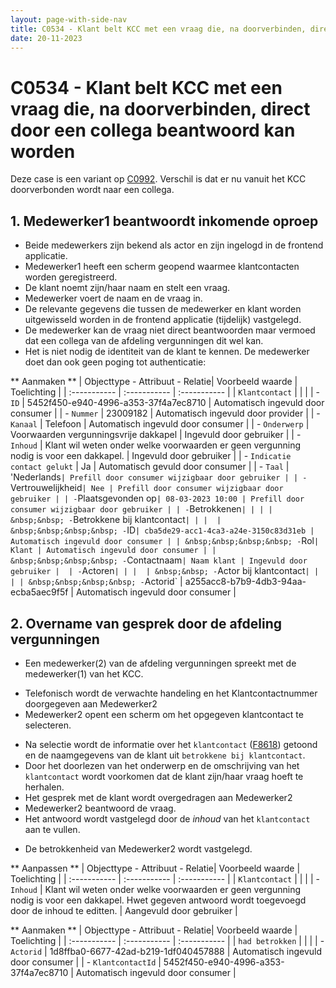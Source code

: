 ```yaml
---
layout: page-with-side-nav
title: C0534 - Klant belt KCC met een vraag die, na doorverbinden, direct door een collega beantwoord kan worden
date: 20-11-2023
---
```


# C0534 - Klant belt KCC met een vraag die, na doorverbinden, direct door een collega beantwoord kan worden

Deze case is een variant op [C0992](./0992.md).
Verschil is dat er nu vanuit het KCC doorverbonden wordt naar een collega.

## 1. Medewerker1 beantwoordt inkomende oproep

- Beide medewerkers zijn bekend als actor en zijn ingelogd in de frontend applicatie.
- Medewerker1 heeft een scherm geopend waarmee klantcontacten worden geregistreerd.
- De klant noemt zijn/haar naam en stelt een vraag.
- Medewerker voert de naam en de vraag in.
- De relevante gegevens die tussen de medewerker en klant worden uitgewisseld worden in de frontend applicatie (tijdelijk) vastgelegd.
- De medewerker kan de vraag niet direct beantwoorden maar vermoed dat een collega van de afdeling vergunningen dit wel kan.
- Het is niet nodig de identiteit van de klant te kennen. De medewerker doet dan ook geen poging tot authenticatie:

** Aanmaken **
| Objecttype - Attribuut - Relatie| Voorbeeld waarde | Toelichting |
| :----------- | :----------- | :----------- |
| `Klantcontact` | | |
| - `ID` | 5452f450-e940-4996-a353-37f4a7ec8710 | Automatisch ingevuld door consumer |
| - `Nummer` | 23009182 | Automatisch ingevuld door provider |
| - `Kanaal` | Telefoon | Automatisch ingevuld door consumer | 
| - `Onderwerp` | Voorwaarden vergunningsvrije dakkapel | Ingevuld door gebruiker |
| - `Inhoud` | Klant wil weten onder welke voorwaarden er geen vergunning nodig is voor een dakkapel. | Ingevuld door gebruiker |
| - `Indicatie contact gelukt` | Ja | Automatisch gevuld door consumer |
| - `Taal` | 'Nederlands` | Prefill door consumer wijzigbaar door gebruiker |
| - `Vertrouwelijkheid` | Nee | Prefill door consumer wijzigbaar door gebruiker |
| - `Plaatsgevonden op` | 08-03-2023 10:00 | Prefill door consumer wijzigbaar door gebruiker |
| - `Betrokkenen` | | |
| &nbsp;&nbsp; - `Betrokkene bij klantcontact` | | | 
| &nbsp;&nbsp;&nbsp;&nbsp; - `ID` | cba5de29-acc1-4ca3-a24e-3150c83d31eb | Automatisch ingevuld door consumer |
| &nbsp;&nbsp;&nbsp;&nbsp; - `Rol` | Klant | Automatisch ingevuld door consumer |
| &nbsp;&nbsp;&nbsp;&nbsp; - `Contactnaam` | Naam klant | Ingevuld door gebruiker | 
| - `Actoren` | | | 
| &nbsp;&nbsp; - `Actor bij klantcontact` | | |
| &nbsp;&nbsp;&nbsp;&nbsp; - `Actorid` | a255acc8-b7b9-4db3-94aa-ecba5aec9f5f | Automatisch ingevuld door consumer |


<!-- ## 2. Medewerker1 maakt voor de afdeling vergunningen een interne taak aan

Johan: Ik denk dat een interne zaak niet nodig is bij direct doorverbinden. 
Medewerker1 kan gewoon aan medewerker2 vertellen wat er van hem verwacht wordt. Wel is er een issue om het antwoord vast te leggen bij het klantcontact. 

| Objecttype - Attribuut | Voorbeeld waarde | Toelichting |
| :----------- | :----------- | :----------- |
| `Interne taak` | | |
| - `ID` | e8203b1b-f9e1-4fa1-96ce-2bcf36e061c2 | Automatisch ingevuld |
| - `Geregistreerd op` | 08-03-2023 10:04 | Automatisch ingevuld |
| - `Ontstaan uit klantcontact` | 5452f450-e940-4996-a353-37f4a7ec8710 | Automatisch ingevuld |
| - `Status` | Te verwerken | Automatisch ingevuld | 
| - `Gevraagde handeling` | Overname gesprek met klant |
| - `Toelichting` | - |
| - `Medewerker` | - |  |
| - `Organisatorische eenheid` | Afdeling vergunningen |  | 

// - Indien gewenst kan een `toelichting` voor de collega opgenomen worden die aanvullend is op wat al in het klantcontact beschreven is.
- Na de registratie van het `klantcontact` inclusief bijbehorende <<`interne taak` [F2173](./2173.md)>>  verbind de KCC medewerker de klant door naar de afdeling vergunningen. -->

## 2. Overname van gesprek door de afdeling vergunningen

- Een medewerker(2) van de afdeling vergunningen spreekt met de medewerker(1) van het KCC.
<!-- - Medewerker2 opent vervolgens een scherm om de openstaande interne taken in te zien ([F3839](./3839.md)). -->
- Telefonisch wordt de verwachte handeling en het Klantcontactnummer doorgegeven aan Medewerker2
- Medewerker2 opent een scherm om het opgegeven klantcontact te selecteren. 
<!-- - In dit scherm wordt de taak met het juiste `gevraagde handeling` en `onderwerp` geselecteerd. -->
- Na selectie wordt de informatie over het `klantcontact` ([F8618](./8618.md)) getoond en de naamgegevens van de klant uit `betrokkene bij klantcontact`.
- Door het doorlezen van het onderwerp en de omschrijving van het `klantcontact` wordt voorkomen dat de klant zijn/haar vraag hoeft te herhalen.
- Het gesprek met de klant wordt overgedragen aan Medewerker2
- Medewerker2 beantwoord de vraag.
- Het antwoord wordt vastgelegd door de *inhoud* van het `klantcontact` aan te vullen.  
<!-- - De `status` van de `interne taak` wordt op `verwerkt` gezet ([F5241](./5241.md)). -->
- De betrokkenheid van Medewerker2 wordt vastgelegd.

** Aanpassen **
| Objecttype - Attribuut - Relatie| Voorbeeld waarde | Toelichting |
| :----------- | :----------- | :----------- |
| `Klantcontact` | | |
| - `Inhoud` | Klant wil weten onder welke voorwaarden er geen vergunning nodig is voor een dakkapel. Hwet gegeven antwoord wordt toegevoegd door de inhoud te editten.  | Aangevuld door gebruiker |

** Aanmaken **
| Objecttype - Attribuut - Relatie| Voorbeeld waarde | Toelichting |
| :----------- | :----------- | :----------- |
| `had betrokken` | | |
| - `Actorid` | 1d8ffba0-6677-42ad-b219-1df040457888 | Automatisch ingevuld door consumer |
| - `KlantcontactId` | 5452f450-e940-4996-a353-37f4a7ec8710 | Automatisch ingevuld door consumer |
